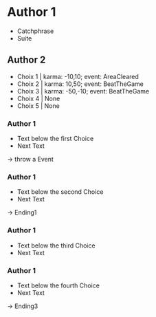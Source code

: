 # Author 1

- Catchphrase
- Suite

## Author 2

- Choix 1 | karma: -10,10; event: AreaCleared
- Choix 2 | karma: 10,50; event: BeatTheGame
- Choix 3 | karma: -50,-10; event: BeatTheGame
- Choix 4 | None
- Choix 5 | None

### Author 1

- Text below the first Choice
- Next Text

-> throw a Event

### Author 1

- Text below the second Choice
- Next Text

-> Ending1

### Author 1

- Text below the third Choice
- Next Text

### Author 1

- Text below the fourth Choice
- Next Text

-> Ending3
